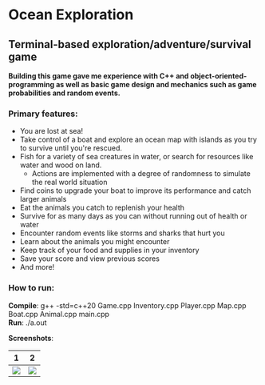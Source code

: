 # Ocean Exploration 

## Terminal-based exploration/adventure/survival game 

**Building this game gave me experience with C++ and object-oriented-programming as well as basic game design and mechanics such as game probabilities and random events.**

### Primary features:
- You are lost at sea!
- Take control of a boat and explore an ocean map with islands as you try to survive until you're rescued.
- Fish for a variety of sea creatures in water, or search for resources like water and wood on land.
  - Actions are implemented with a degree of randomness to simulate the real world situation
- Find coins to upgrade your boat to improve its performance and catch larger animals
- Eat the animals you catch to replenish your health
- Survive for as many days as you can without running out of health or water
- Encounter random events like storms and sharks that hurt you
- Learn about the animals you might encounter
- Keep track of your food and supplies in your inventory
- Save your score and view previous scores
- And more!

### How to run:
**Compile**: g++ -std=c++20 Game.cpp Inventory.cpp Player.cpp Map.cpp Boat.cpp Animal.cpp main.cpp    
**Run**: ./a.out

**Screenshots**:  

1                          | 2                             
:-------------------------:|:-------------------------:
![](https://user-images.githubusercontent.com/48075045/159587003-782bfadb-a5ca-42bd-a4bd-f566e9ef387d.png)  |  ![](https://user-images.githubusercontent.com/48075045/159587020-80008611-f6d6-4abe-a2c7-ca1eb2cb6735.png)
